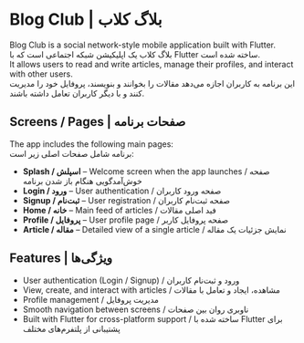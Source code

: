 # Blog Club | بلاگ کلاب

Blog Club is a social network-style mobile application built with Flutter.  
بلاگ کلاب یک اپلیکیشن شبکه اجتماعی است که با Flutter ساخته شده است.  
It allows users to read and write articles, manage their profiles, and interact with other users.  
این برنامه به کاربران اجازه می‌دهد مقالات را بخوانند و بنویسند، پروفایل خود را مدیریت کنند و با دیگر کاربران تعامل داشته باشند.

## Screens / Pages | صفحات برنامه
The app includes the following main pages:  
برنامه شامل صفحات اصلی زیر است:

- **Splash / اسپلش** – Welcome screen when the app launches / صفحه خوش‌آمدگویی هنگام باز شدن برنامه  
- **Login / ورود** – User authentication / صفحه ورود کاربران  
- **Signup / ثبت‌نام** – User registration / صفحه ثبت‌نام کاربران  
- **Home / خانه** – Main feed of articles / فید اصلی مقالات  
- **Profile / پروفایل** – User profile page / صفحه پروفایل کاربر  
- **Article / مقاله** – Detailed view of a single article / نمایش جزئیات یک مقاله  

## Features | ویژگی‌ها
- User authentication (Login / Signup) / ورود و ثبت‌نام کاربران  
- View, create, and interact with articles / مشاهده، ایجاد و تعامل با مقالات  
- Profile management / مدیریت پروفایل  
- Smooth navigation between screens / ناوبری روان بین صفحات  
- Built with Flutter for cross-platform support / ساخته شده با Flutter برای پشتیبانی از پلتفرم‌های مختلف  
